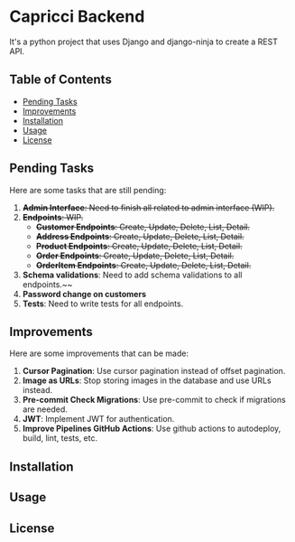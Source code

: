 # Capricci Backend

It's a python project that uses Django and django-ninja to create a REST API.

## Table of Contents

-   [Pending Tasks](#pending-tasks)
-   [Improvements](#improvements)
-   [Installation](#installation)
-   [Usage](#usage)
-   [License](#license)

## Pending Tasks

Here are some tasks that are still pending:

1. ~~**Admin Interface**: Need to finish all related to admin interface (WIP).~~
2. ~~**Endpoints**: WIP.~~
    - ~~**Customer Endpoints**: Create, Update, Delete, List, Detail.~~
    - ~~**Address Endpoints**: Create, Update, Delete, List, Detail.~~
    - ~~**Product Endpoints**: Create, Update, Delete, List, Detail.~~
    - ~~**Order Endpoints**: Create, Update, Delete, List, Detail.~~
    - ~~**OrderItem Endpoints**: Create, Update, Delete, List, Detail.~~
3. **Schema validations**: Need to add schema validations to all endpoints.~~
4. **Password change on customers**
5. **Tests**: Need to write tests for all endpoints.

## Improvements

Here are some improvements that can be made:

1. **Cursor Pagination**: Use cursor pagination instead of offset pagination.
2. **Image as URLs**: Stop storing images in the database and use URLs instead.
3. **Pre-commit Check Migrations**: Use pre-commit to check if migrations are needed.
4. **JWT**: Implement JWT for authentication.
5. **Improve Pipelines GitHub Actions**: Use github actions to autodeploy, build, lint, tests, etc.

## Installation

## Usage

## License
